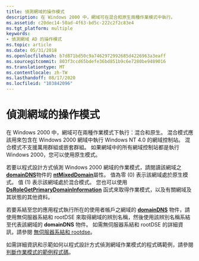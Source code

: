 ```yaml
---
title: 偵測網域的操作模式
description: 在 Windows 2000 中，網域可在混合和原生兩種作業模式中執行。
ms.assetid: c20dec14-50ad-4f63-bd5c-222c2f2c83e4
ms.tgt_platform: multiple
keywords:
- 偵測網域 AD 的操作模式
ms.topic: article
ms.date: 05/31/2018
ms.openlocfilehash: b7d871bd50c9a7462972992685d4226963a3eaff
ms.sourcegitcommit: 803f3ccd65bdefe36bd851b9c6e7280be9489016
ms.translationtype: MT
ms.contentlocale: zh-TW
ms.lasthandoff: 08/17/2020
ms.locfileid: "103842096"
---
```

# <a name="detecting-the-operation-mode-of-a-domain"></a>偵測網域的操作模式

在 Windows 2000 中，網域可在兩種作業模式下執行：混合和原生。 混合模式應該用來包含在 Windows 2000 網域中執行 Windows NT 4.0 的網域控制站。 混合模式不支援萬用群組或嵌套群組。 如果網域中的所有網域控制站都是執行 Windows 2000，您可以使用原生模式。

若要以程式設計方式偵測 Windows 2000 網域的作業模式，請閱讀該網域之 [**domainDNS**](/windows/desktop/ADSchema/c-domaindns)物件的 [**ntMixedDomain**](/windows/desktop/ADSchema/a-ntmixeddomain)屬性。 值為零 (0) 表示該網域處於原生模式。 值 (1) 表示該網域處於混合模式。 您也可以使用 [**DsRoleGetPrimaryDomainInformation**](/windows/desktop/api/Dsrole/nf-dsrole-dsrolegetprimarydomaininformation) 函式來取得作業模式，以及有關網域及其狀態的其他資料。

若要系結至您的應用程式執行所在的使用者帳戶之網域的 [**domainDNS**](/windows/desktop/ADSchema/c-domaindns) 物件，請使用無伺服器系結和 rootDSE 來取得網域的辨別名稱，然後使用該辨別名稱系結至代表該網域的 **domainDNS** 物件。 如需無伺服器系結和 rootDSE 的詳細資訊，請參閱 [無伺服器系結和 rootdse](serverless-binding-and-rootdse.md)。

如需詳細資訊和示範如何以程式設計方式偵測網域作業模式的程式碼範例，請參閱 [判斷作業模式的範例程式碼](example-code-for-determining-the-operation-mode.md)。

 

 